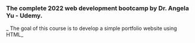 ### The complete 2022 web development bootcamp by Dr. Angela Yu - Udemy.

_                          The goal of this course is to develop a simple portfolio website using HTML_
